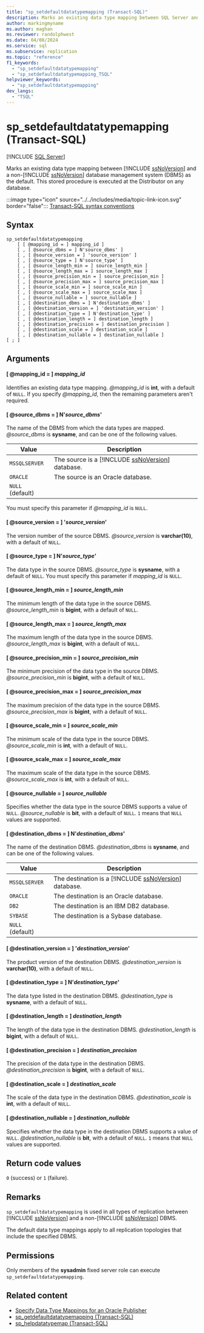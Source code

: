 ```yaml
---
title: "sp_setdefaultdatatypemapping (Transact-SQL)"
description: Marks an existing data type mapping between SQL Server and a non-SQL Server database management system (DBMS) as the default.
author: markingmyname
ms.author: maghan
ms.reviewer: randolphwest
ms.date: 04/08/2024
ms.service: sql
ms.subservice: replication
ms.topic: "reference"
f1_keywords:
  - "sp_setdefaultdatatypemapping"
  - "sp_setdefaultdatatypemapping_TSQL"
helpviewer_keywords:
  - "sp_setdefaultdatatypemapping"
dev_langs:
  - "TSQL"
---
```

# sp_setdefaultdatatypemapping (Transact-SQL)

[!INCLUDE [SQL Server](../../includes/applies-to-version/sqlserver.md)]

Marks an existing data type mapping between [!INCLUDE [ssNoVersion](../../includes/ssnoversion-md.md)] and a non-[!INCLUDE [ssNoVersion](../../includes/ssnoversion-md.md)] database management system (DBMS) as the default. This stored procedure is executed at the Distributor on any database.

:::image type="icon" source="../../includes/media/topic-link-icon.svg" border="false"::: [Transact-SQL syntax conventions](../../t-sql/language-elements/transact-sql-syntax-conventions-transact-sql.md)

## Syntax

```syntaxsql
sp_setdefaultdatatypemapping
    [ [ @mapping_id = ] mapping_id ]
    [ , [ @source_dbms = ] N'source_dbms' ]
    [ , [ @source_version = ] 'source_version' ]
    [ , [ @source_type = ] N'source_type' ]
    [ , [ @source_length_min = ] source_length_min ]
    [ , [ @source_length_max = ] source_length_max ]
    [ , [ @source_precision_min = ] source_precision_min ]
    [ , [ @source_precision_max = ] source_precision_max ]
    [ , [ @source_scale_min = ] source_scale_min ]
    [ , [ @source_scale_max = ] source_scale_max ]
    [ , [ @source_nullable = ] source_nullable ]
    [ , [ @destination_dbms = ] N'destination_dbms' ]
    [ , [ @destination_version = ] 'destination_version' ]
    [ , [ @destination_type = ] N'destination_type' ]
    [ , [ @destination_length = ] destination_length ]
    [ , [ @destination_precision = ] destination_precision ]
    [ , [ @destination_scale = ] destination_scale ]
    [ , [ @destination_nullable = ] destination_nullable ]
[ ; ]
```

## Arguments

#### [ @mapping_id = ] *mapping_id*

Identifies an existing data type mapping. *@mapping_id* is **int**, with a default of `NULL`. If you specify *@mapping_id*, then the remaining parameters aren't required.

#### [ @source_dbms = ] N'*source_dbms*'

The name of the DBMS from which the data types are mapped. *@source_dbms* is **sysname**, and can be one of the following values.

| Value | Description |
| --- | --- |
| `MSSQLSERVER` | The source is a [!INCLUDE [ssNoVersion](../../includes/ssnoversion-md.md)] database. |
| `ORACLE` | The source is an Oracle database. |
| `NULL` (default) | |

You must specify this parameter if *@mapping_id* is `NULL`.

#### [ @source_version = ] '*source_version*'

The version number of the source DBMS. *@source_version* is **varchar(10)**, with a default of `NULL`.

#### [ @source_type = ] N'*source_type*'

The data type in the source DBMS. *@source_type* is **sysname**, with a default of `NULL`. You must specify this parameter if *mapping_id* is `NULL`.

#### [ @source_length_min = ] *source_length_min*

The minimum length of the data type in the source DBMS. *@source_length_min* is **bigint**, with a default of `NULL`.

#### [ @source_length_max = ] *source_length_max*

The maximum length of the data type in the source DBMS. *@source_length_max* is **bigint**, with a default of `NULL`.

#### [ @source_precision_min = ] *source_precision_min*

The minimum precision of the data type in the source DBMS. *@source_precision_min* is **bigint**, with a default of `NULL`.

#### [ @source_precision_max = ] *source_precision_max*

The maximum precision of the data type in the source DBMS. *@source_precision_max* is **bigint**, with a default of `NULL`.

#### [ @source_scale_min = ] *source_scale_min*

The minimum scale of the data type in the source DBMS. *@source_scale_min* is **int**, with a default of `NULL`.

#### [ @source_scale_max = ] *source_scale_max*

The maximum scale of the data type in the source DBMS. *@source_scale_max* is **int**, with a default of `NULL`.

#### [ @source_nullable = ] *source_nullable*

Specifies whether the data type in the source DBMS supports a value of `NULL`. *@source_nullable* is **bit**, with a default of `NULL`. `1` means that `NULL` values are supported.

#### [ @destination_dbms = ] N'*destination_dbms*'

The name of the destination DBMS. *@destination_dbms* is **sysname**, and can be one of the following values.

| Value | Description |
| --- | --- |
| `MSSQLSERVER` | The destination is a [!INCLUDE [ssNoVersion](../../includes/ssnoversion-md.md)] database. |
| `ORACLE` | The destination is an Oracle database. |
| `DB2` | The destination is an IBM DB2 database. |
| `SYBASE` | The destination is a Sybase database. |
| `NULL` (default) | |

#### [ @destination_version = ] '*destination_version*'

The product version of the destination DBMS. *@destination_version* is **varchar(10)**, with a default of `NULL`.

#### [ @destination_type = ] N'*destination_type*'

The data type listed in the destination DBMS. *@destination_type* is **sysname**, with a default of `NULL`.

#### [ @destination_length = ] *destination_length*

The length of the data type in the destination DBMS. *@destination_length* is **bigint**, with a default of `NULL`.

#### [ @destination_precision = ] *destination_precision*

The precision of the data type in the destination DBMS. *@destination_precision* is **bigint**, with a default of `NULL`.

#### [ @destination_scale = ] *destination_scale*

The scale of the data type in the destination DBMS. *@destination_scale* is **int**, with a default of `NULL`.

#### [ @destination_nullable = ] *destination_nullable*

Specifies whether the data type in the destination DBMS supports a value of `NULL`. *@destination_nullable* is **bit**, with a default of `NULL`. `1` means that `NULL` values are supported.

## Return code values

`0` (success) or `1` (failure).

## Remarks

`sp_setdefaultdatatypemapping` is used in all types of replication between [!INCLUDE [ssNoVersion](../../includes/ssnoversion-md.md)] and a non-[!INCLUDE [ssNoVersion](../../includes/ssnoversion-md.md)] DBMS.

The default data type mappings apply to all replication topologies that include the specified DBMS.

## Permissions

Only members of the **sysadmin** fixed server role can execute `sp_setdefaultdatatypemapping`.

## Related content

- [Specify Data Type Mappings for an Oracle Publisher](../replication/publish/specify-data-type-mappings-for-an-oracle-publisher.md)
- [sp_getdefaultdatatypemapping (Transact-SQL)](sp-getdefaultdatatypemapping-transact-sql.md)
- [sp_helpdatatypemap (Transact-SQL)](sp-helpdatatypemap-transact-sql.md)
